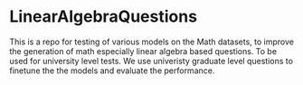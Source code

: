 # LinearAlgebraQuestions

This is a repo for testing of various models on the Math datasets, to improve the generation of math especially linear algebra based questions. To be used for university level tests. We use univeristy graduate level questions to finetune the the models and evaluate the performance.
